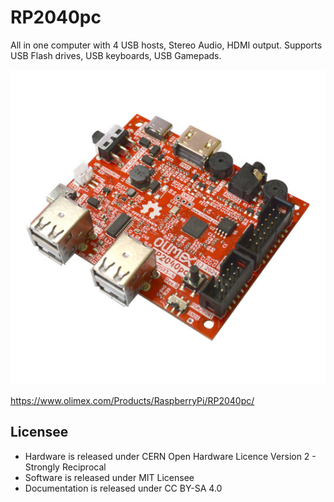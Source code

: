 # RP2040pc
All in one computer with 4 USB hosts, Stereo Audio, HDMI output. Supports USB Flash drives, USB keyboards, USB Gamepads.

![RP2040pc](DOCUMENTS/RP2040pc.jpg)

https://www.olimex.com/Products/RaspberryPi/RP2040pc/

## Licensee
* Hardware is released under CERN Open Hardware Licence Version 2 - Strongly Reciprocal
* Software is released under MIT Licensee
* Documentation is released under CC BY-SA 4.0